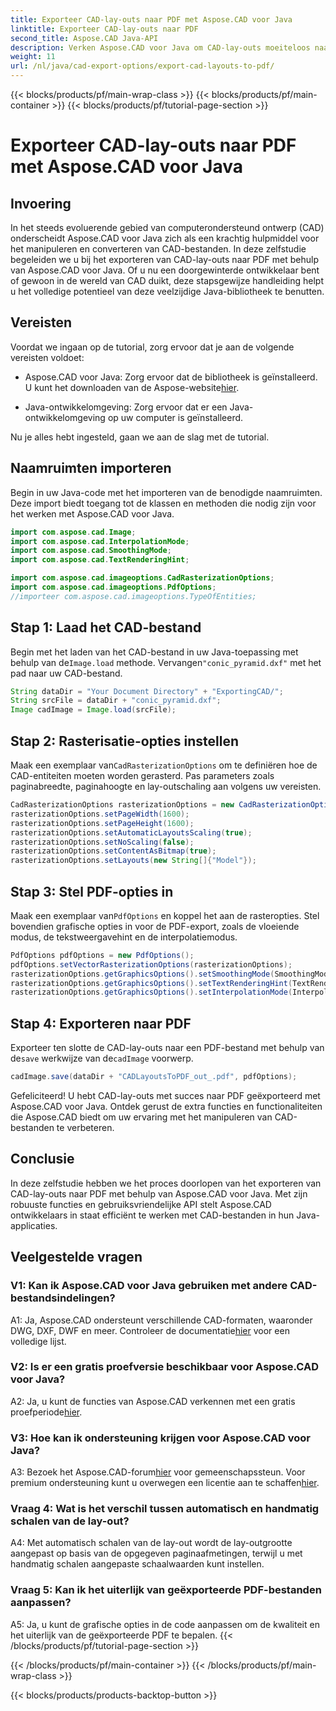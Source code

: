 ```yaml
---
title: Exporteer CAD-lay-outs naar PDF met Aspose.CAD voor Java
linktitle: Exporteer CAD-lay-outs naar PDF
second_title: Aspose.CAD Java-API
description: Verken Aspose.CAD voor Java om CAD-lay-outs moeiteloos naar PDF te exporteren. Efficiënt, betrouwbaar en ontwikkelaarsvriendelijk.
weight: 11
url: /nl/java/cad-export-options/export-cad-layouts-to-pdf/
---
```


{{< blocks/products/pf/main-wrap-class >}}
{{< blocks/products/pf/main-container >}}
{{< blocks/products/pf/tutorial-page-section >}}

# Exporteer CAD-lay-outs naar PDF met Aspose.CAD voor Java

## Invoering

In het steeds evoluerende gebied van computerondersteund ontwerp (CAD) onderscheidt Aspose.CAD voor Java zich als een krachtig hulpmiddel voor het manipuleren en converteren van CAD-bestanden. In deze zelfstudie begeleiden we u bij het exporteren van CAD-lay-outs naar PDF met behulp van Aspose.CAD voor Java. Of u nu een doorgewinterde ontwikkelaar bent of gewoon in de wereld van CAD duikt, deze stapsgewijze handleiding helpt u het volledige potentieel van deze veelzijdige Java-bibliotheek te benutten.

## Vereisten

Voordat we ingaan op de tutorial, zorg ervoor dat je aan de volgende vereisten voldoet:

-  Aspose.CAD voor Java: Zorg ervoor dat de bibliotheek is geïnstalleerd. U kunt het downloaden van de Aspose-website[hier](https://releases.aspose.com/cad/java/).

- Java-ontwikkelomgeving: Zorg ervoor dat er een Java-ontwikkelomgeving op uw computer is geïnstalleerd.

Nu je alles hebt ingesteld, gaan we aan de slag met de tutorial.

## Naamruimten importeren

Begin in uw Java-code met het importeren van de benodigde naamruimten. Deze import biedt toegang tot de klassen en methoden die nodig zijn voor het werken met Aspose.CAD voor Java.

```java
import com.aspose.cad.Image;
import com.aspose.cad.InterpolationMode;
import com.aspose.cad.SmoothingMode;
import com.aspose.cad.TextRenderingHint;

import com.aspose.cad.imageoptions.CadRasterizationOptions;
import com.aspose.cad.imageoptions.PdfOptions;
//importeer com.aspose.cad.imageoptions.TypeOfEntities;
```

## Stap 1: Laad het CAD-bestand

 Begin met het laden van het CAD-bestand in uw Java-toepassing met behulp van de`Image.load` methode. Vervangen`"conic_pyramid.dxf"` met het pad naar uw CAD-bestand.

```java
String dataDir = "Your Document Directory" + "ExportingCAD/";
String srcFile = dataDir + "conic_pyramid.dxf";
Image cadImage = Image.load(srcFile);
```

## Stap 2: Rasterisatie-opties instellen

 Maak een exemplaar van`CadRasterizationOptions` om te definiëren hoe de CAD-entiteiten moeten worden gerasterd. Pas parameters zoals paginabreedte, paginahoogte en lay-outschaling aan volgens uw vereisten.

```java
CadRasterizationOptions rasterizationOptions = new CadRasterizationOptions();
rasterizationOptions.setPageWidth(1600);
rasterizationOptions.setPageHeight(1600);
rasterizationOptions.setAutomaticLayoutsScaling(true);
rasterizationOptions.setNoScaling(false);
rasterizationOptions.setContentAsBitmap(true);
rasterizationOptions.setLayouts(new String[]{"Model"});
```

## Stap 3: Stel PDF-opties in

 Maak een exemplaar van`PdfOptions` en koppel het aan de rasteropties. Stel bovendien grafische opties in voor de PDF-export, zoals de vloeiende modus, de tekstweergavehint en de interpolatiemodus.

```java
PdfOptions pdfOptions = new PdfOptions();
pdfOptions.setVectorRasterizationOptions(rasterizationOptions);
rasterizationOptions.getGraphicsOptions().setSmoothingMode(SmoothingMode.HighQuality);
rasterizationOptions.getGraphicsOptions().setTextRenderingHint(TextRenderingHint.AntiAliasGridFit);
rasterizationOptions.getGraphicsOptions().setInterpolationMode(InterpolationMode.HighQualityBicubic);
```

## Stap 4: Exporteren naar PDF

 Exporteer ten slotte de CAD-lay-outs naar een PDF-bestand met behulp van de`save` werkwijze van de`cadImage` voorwerp.

```java
cadImage.save(dataDir + "CADLayoutsToPDF_out_.pdf", pdfOptions);
```

Gefeliciteerd! U hebt CAD-lay-outs met succes naar PDF geëxporteerd met Aspose.CAD voor Java. Ontdek gerust de extra functies en functionaliteiten die Aspose.CAD biedt om uw ervaring met het manipuleren van CAD-bestanden te verbeteren.

## Conclusie

In deze zelfstudie hebben we het proces doorlopen van het exporteren van CAD-lay-outs naar PDF met behulp van Aspose.CAD voor Java. Met zijn robuuste functies en gebruiksvriendelijke API stelt Aspose.CAD ontwikkelaars in staat efficiënt te werken met CAD-bestanden in hun Java-applicaties.

## Veelgestelde vragen

### V1: Kan ik Aspose.CAD voor Java gebruiken met andere CAD-bestandsindelingen?

 A1: Ja, Aspose.CAD ondersteunt verschillende CAD-formaten, waaronder DWG, DXF, DWF en meer. Controleer de documentatie[hier](https://reference.aspose.com/cad/java/) voor een volledige lijst.

### V2: Is er een gratis proefversie beschikbaar voor Aspose.CAD voor Java?

 A2: Ja, u kunt de functies van Aspose.CAD verkennen met een gratis proefperiode[hier](https://releases.aspose.com/).

### V3: Hoe kan ik ondersteuning krijgen voor Aspose.CAD voor Java?

 A3: Bezoek het Aspose.CAD-forum[hier](https://forum.aspose.com/c/cad/19) voor gemeenschapssteun. Voor premium ondersteuning kunt u overwegen een licentie aan te schaffen[hier](https://purchase.aspose.com/buy).

### Vraag 4: Wat is het verschil tussen automatisch en handmatig schalen van de lay-out?

A4: Met automatisch schalen van de lay-out wordt de lay-outgrootte aangepast op basis van de opgegeven paginaafmetingen, terwijl u met handmatig schalen aangepaste schaalwaarden kunt instellen.

### Vraag 5: Kan ik het uiterlijk van geëxporteerde PDF-bestanden aanpassen?

A5: Ja, u kunt de grafische opties in de code aanpassen om de kwaliteit en het uiterlijk van de geëxporteerde PDF te bepalen.
{{< /blocks/products/pf/tutorial-page-section >}}

{{< /blocks/products/pf/main-container >}}
{{< /blocks/products/pf/main-wrap-class >}}

{{< blocks/products/products-backtop-button >}}
